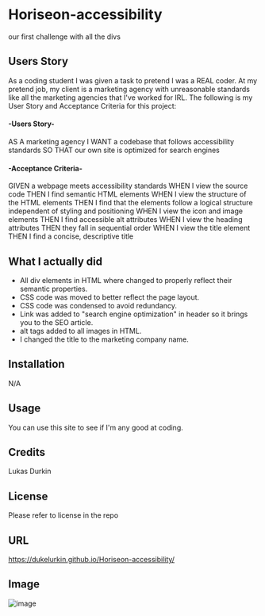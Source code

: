 # Horiseon-accessibility
our first challenge with all the divs




## Users Story
As a coding student I was given a task to pretend I was a REAL coder.
At my pretend job, my client is a marketing agency with unreasonable standards like all the marketing agencies that I've worked for IRL.
The following is my User Story and Acceptance Criteria for this project:

#### -Users Story-
AS A marketing agency
I WANT a codebase that follows accessibility standards
SO THAT our own site is optimized for search engines

#### -Acceptance Criteria-

GIVEN a webpage meets accessibility standards
WHEN I view the source code
THEN I find semantic HTML elements
WHEN I view the structure of the HTML elements
THEN I find that the elements follow a logical structure independent of styling and positioning
WHEN I view the icon and image elements
THEN I find accessible alt attributes
WHEN I view the heading attributes
THEN they fall in sequential order
WHEN I view the title element
THEN I find a concise, descriptive title


## What I actually did 
* All div elements in HTML where changed to properly reflect their semantic properties.
* CSS code was moved to better reflect the page layout.
* CSS code was condensed to avoid redundancy.
* Link was added to "search engine optimization" in header so it brings you to the SEO article.
* alt tags added to all images in HTML.
* I changed the title to the marketing company name.




## Installation

N/A

## Usage

You can use this site to see if I'm any good at coding.

## Credits

Lukas Durkin

## License
Please refer to license in the repo

## URL
https://dukelurkin.github.io/Horiseon-accessibility/

## Image
![image](https://user-images.githubusercontent.com/123668611/225482015-1ec15bd2-d19d-4ff3-bca9-1a14e77aa490.png)

